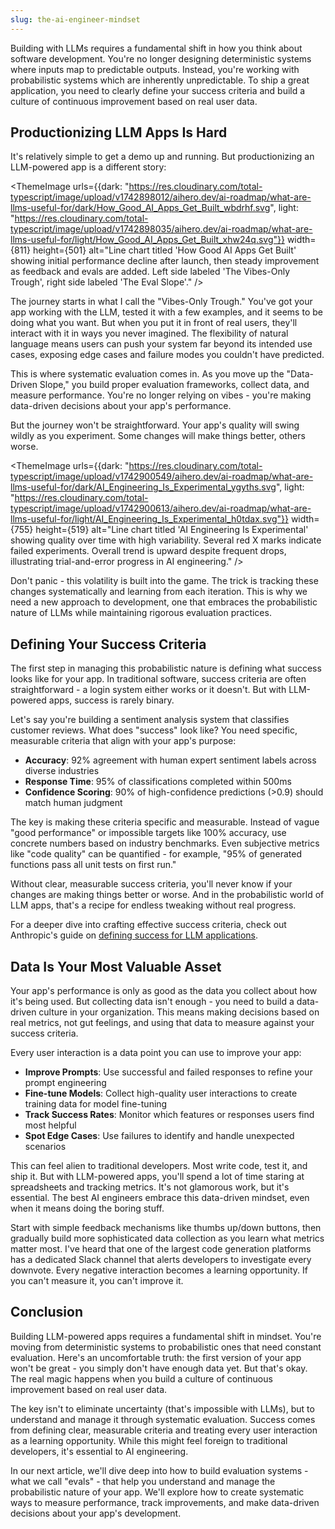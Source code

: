 ```yaml
---
slug: the-ai-engineer-mindset
---
```


Building with LLMs requires a fundamental shift in how you think about software development. You're no longer designing deterministic systems where inputs map to predictable outputs. Instead, you're working with probabilistic systems which are inherently unpredictable. To ship a great application, you need to clearly define your success criteria and build a culture of continuous improvement based on real user data.

## Productionizing LLM Apps Is Hard

It's relatively simple to get a demo up and running. But productionizing an LLM-powered app is a different story:

<ThemeImage urls={{dark: "https://res.cloudinary.com/total-typescript/image/upload/v1742898012/aihero.dev/ai-roadmap/what-are-llms-useful-for/dark/How_Good_AI_Apps_Get_Built_wbdrhf.svg", light: "https://res.cloudinary.com/total-typescript/image/upload/v1742898035/aihero.dev/ai-roadmap/what-are-llms-useful-for/light/How_Good_AI_Apps_Get_Built_xhw24q.svg"}} width={811} height={501} alt="Line chart titled 'How Good AI Apps Get Built' showing initial performance decline after launch, then steady improvement as feedback and evals are added. Left side labeled 'The Vibes-Only Trough', right side labeled 'The Eval Slope'." />

The journey starts in what I call the "Vibes-Only Trough." You've got your app working with the LLM, tested it with a few examples, and it seems to be doing what you want. But when you put it in front of real users, they'll interact with it in ways you never imagined. The flexibility of natural language means users can push your system far beyond its intended use cases, exposing edge cases and failure modes you couldn't have predicted.

This is where systematic evaluation comes in. As you move up the "Data-Driven Slope," you build proper evaluation frameworks, collect data, and measure performance. You're no longer relying on vibes - you're making data-driven decisions about your app's performance.

But the journey won't be straightforward. Your app's quality will swing wildly as you experiment. Some changes will make things better, others worse.

<ThemeImage urls={{dark: "https://res.cloudinary.com/total-typescript/image/upload/v1742900549/aihero.dev/ai-roadmap/what-are-llms-useful-for/dark/AI_Engineering_Is_Experimental_ygyths.svg", light: "https://res.cloudinary.com/total-typescript/image/upload/v1742900613/aihero.dev/ai-roadmap/what-are-llms-useful-for/light/AI_Engineering_Is_Experimental_h0tdax.svg"}} width={755} height={519} alt="Line chart titled 'AI Engineering Is Experimental' showing quality over time with high variability. Several red X marks indicate failed experiments. Overall trend is upward despite frequent drops, illustrating trial-and-error progress in AI engineering." />

Don't panic - this volatility is built into the game. The trick is tracking these changes systematically and learning from each iteration. This is why we need a new approach to development, one that embraces the probabilistic nature of LLMs while maintaining rigorous evaluation practices.

## Defining Your Success Criteria

The first step in managing this probabilistic nature is defining what success looks like for your app. In traditional software, success criteria are often straightforward - a login system either works or it doesn't. But with LLM-powered apps, success is rarely binary.

Let's say you're building a sentiment analysis system that classifies customer reviews. What does "success" look like? You need specific, measurable criteria that align with your app's purpose:

- **Accuracy**: 92% agreement with human expert sentiment labels across diverse industries
- **Response Time**: 95% of classifications completed within 500ms
- **Confidence Scoring**: 90% of high-confidence predictions (>0.9) should match human judgment

The key is making these criteria specific and measurable. Instead of vague "good performance" or impossible targets like 100% accuracy, use concrete numbers based on industry benchmarks. Even subjective metrics like "code quality" can be quantified - for example, "95% of generated functions pass all unit tests on first run."

Without clear, measurable success criteria, you'll never know if your changes are making things better or worse. And in the probabilistic world of LLM apps, that's a recipe for endless tweaking without real progress.

For a deeper dive into crafting effective success criteria, check out Anthropic's guide on [defining success for LLM applications](https://docs.anthropic.com/en/docs/build-with-claude/define-success).

## Data Is Your Most Valuable Asset

Your app's performance is only as good as the data you collect about how it's being used. But collecting data isn't enough - you need to build a data-driven culture in your organization. This means making decisions based on real metrics, not gut feelings, and using that data to measure against your success criteria.

Every user interaction is a data point you can use to improve your app:

- **Improve Prompts**: Use successful and failed responses to refine your prompt engineering
- **Fine-tune Models**: Collect high-quality user interactions to create training data for model fine-tuning
- **Track Success Rates**: Monitor which features or responses users find most helpful
- **Spot Edge Cases**: Use failures to identify and handle unexpected scenarios

This can feel alien to traditional developers. Most write code, test it, and ship it. But with LLM-powered apps, you'll spend a lot of time staring at spreadsheets and tracking metrics. It's not glamorous work, but it's essential. The best AI engineers embrace this data-driven mindset, even when it means doing the boring stuff.

Start with simple feedback mechanisms like thumbs up/down buttons, then gradually build more sophisticated data collection as you learn what metrics matter most. I've heard that one of the largest code generation platforms has a dedicated Slack channel that alerts developers to investigate every downvote. Every negative interaction becomes a learning opportunity. If you can't measure it, you can't improve it.

## Conclusion

Building LLM-powered apps requires a fundamental shift in mindset. You're moving from deterministic systems to probabilistic ones that need constant evaluation. Here's an uncomfortable truth: the first version of your app won't be great - you simply don't have enough data yet. But that's okay. The real magic happens when you build a culture of continuous improvement based on real user data.

The key isn't to eliminate uncertainty (that's impossible with LLMs), but to understand and manage it through systematic evaluation. Success comes from defining clear, measurable criteria and treating every user interaction as a learning opportunity. While this might feel foreign to traditional developers, it's essential to AI engineering.

In our next article, we'll dive deep into how to build evaluation systems - what we call "evals" - that help you understand and manage the probabilistic nature of your app. We'll explore how to create systematic ways to measure performance, track improvements, and make data-driven decisions about your app's development.
